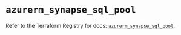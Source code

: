 # `azurerm_synapse_sql_pool`

Refer to the Terraform Registry for docs: [`azurerm_synapse_sql_pool`](https://registry.terraform.io/providers/hashicorp/azurerm/3.115.0/docs/resources/synapse_sql_pool).
